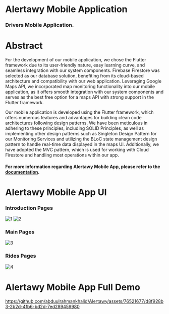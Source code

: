 # Alertawy Mobile Application
### Drivers Mobile Application.

# Abstract
For the development of our mobile application, we chose the Flutter framework due to its user-friendly nature, easy learning curve, and seamless integration with our system components. Firebase Firestore was selected as our database solution, benefiting from its cloud-based architecture and compatibility with our web application. Leveraging Google Maps API, we incorporated map monitoring functionality into our mobile application, as it offers smooth integration with our system components and serves as the best free option for a maps API with strong support in the Flutter framework.

Our mobile application is developed using the Flutter framework, which offers numerous features and advantages for building clean code architectures following design patterns. We have been meticulous in adhering to these principles, including SOLID Principles, as well as implementing other design patterns such as Singleton Design Pattern for our Monitoring Services and utilizing the BLoC state management design pattern to handle real-time data displayed in the maps UI. Additionally, we have adopted the MVC pattern, which is used for working with Cloud Firestore and handling most operations within our app.

#### For more information regarding Alertawy Mobile App, please refer to the [documentation]().

# Alertawy Mobile App UI
 ### Introduction Pages
![1](https://github.com/abduulrahmankhalid/Alertawy/assets/76521677/22408360-61ed-4d91-96a0-352cddb55fdf)
![2](https://github.com/abduulrahmankhalid/Alertawy/assets/76521677/878ba3c5-60db-463d-bcf1-516d8f4fe343)

 ### Main Pages
![3](https://github.com/abduulrahmankhalid/Alertawy/assets/76521677/12157a30-5298-4163-b30f-c2155fdbbc8d)

 ### Rides Pages
![4](https://github.com/abduulrahmankhalid/Alertawy/assets/76521677/3cb136fb-5a22-44e5-88b3-4297077e381c)


# Alertawy Mobile App Full Demo


https://github.com/abduulrahmankhalid/Alertawy/assets/76521677/d8f928b3-2b2d-4fb6-bd2d-7ed289459980

